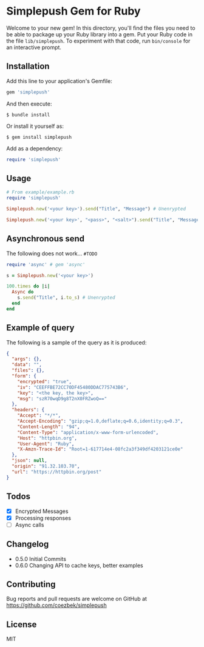 # Simplepush Gem for Ruby

Welcome to your new gem! In this directory, you'll find the files you need to be able to package up your Ruby library into a gem. Put your Ruby code in the file `lib/simplepush`. To experiment with that code, run `bin/console` for an interactive prompt.

## Installation

Add this line to your application's Gemfile:

```ruby
gem 'simplepush'
```

And then execute:

```
$ bundle install
```

Or install it yourself as:

```
$ gem install simplepush
```

Add as a dependency:

```ruby
require 'simplepush'
```

## Usage

```ruby
# From example/example.rb
require 'simplepush'

Simplepush.new('<your key>').send("Title", "Message") # Unenrypted

Simplepush.new('<your key>', "<pass>", "<salt>").send("Title", "Message") # Enrypted

```

## Asynchronous send

The following does not work... `#TODO`

```ruby
require 'async' # gem 'async'

s = Simplepush.new('<your key>')

100.times do |i|
  Async do
    s.send("Title", i.to_s) # Unenrypted
  end
end
```

## Example of query

The following is a sample of the query as it is produced:

```json
{
  "args": {},
  "data": "",
  "files": {},
  "form": {
    "encrypted": "true",
    "iv": "CEEFFBE72CC70DF45480DDAC775743B6",
    "key": "<the key, the key>",
    "msg": "szR70wqD9g8T2nX0FRZwoQ=="
  },
  "headers": {
    "Accept": "*/*",
    "Accept-Encoding": "gzip;q=1.0,deflate;q=0.6,identity;q=0.3",
    "Content-Length": "94",
    "Content-Type": "application/x-www-form-urlencoded",
    "Host": "httpbin.org",
    "User-Agent": "Ruby",
    "X-Amzn-Trace-Id": "Root=1-617714e4-08fc2a3f349df4203121ce0e"
  },
  "json": null,
  "origin": "91.32.103.70",
  "url": "https://httpbin.org/post"
}
```

## Todos

 - [x] Encrypted Messages
 - [x] Processing responses
 - [ ] Async calls

## Changelog

 - 0.5.0 Initial Commits
 - 0.6.0 Changing API to cache keys, better examples

## Contributing

Bug reports and pull requests are welcome on GitHub at https://github.com/coezbek/simplepush

## License

MIT
